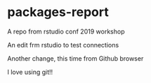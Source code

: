 # packages-report
A repo from rstudio conf 2019 workshop

An edit frm rstudio to test connections

Another change, this time from Github browser

I love using git!!

